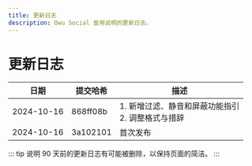 ```yaml
---
title: 更新日志
description: Owu Social 食用说明的更新日志。
---
```


# 更新日志

| 日期 | 提交哈希 | 描述 |
| ---- | -------- | ---- |
| 2024-10-16 | 868ff08b | 1. 新增过滤、静音和屏蔽功能指引<br/>2. 调整格式与措辞 |
| 2024-10-16 | 3a102101 | 首次发布 |

::: tip 说明
90 天前的更新日志有可能被删除，以保持页面的简洁。
:::
